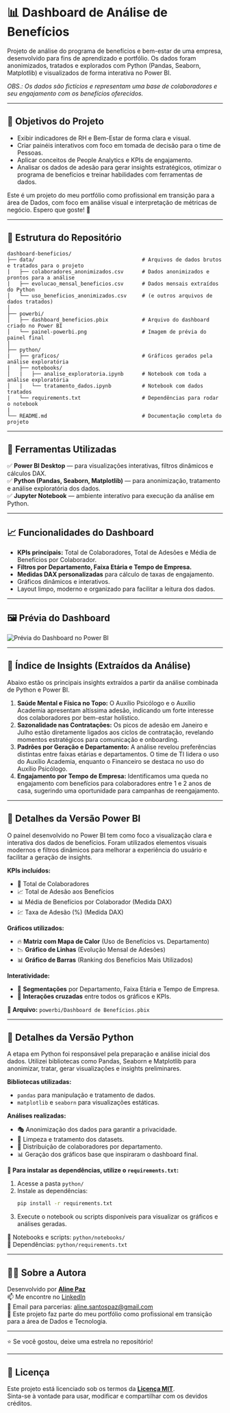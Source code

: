 # 📊 Dashboard de Análise de Benefícios

Projeto de análise do programa de benefícios e bem-estar de uma empresa, desenvolvido para fins de aprendizado e portfólio.
Os dados foram anonimizados, tratados e explorados com Python (Pandas, Seaborn, Matplotlib) e visualizados de forma interativa no Power BI.

*OBS.: Os dados são fictícios e representam uma base de colaboradores e seu engajamento com os benefícios oferecidos.*

---

## 🎯 Objetivos do Projeto
- Exibir indicadores de RH e Bem-Estar de forma clara e visual.
- Criar painéis interativos com foco em tomada de decisão para o time de Pessoas.
- Aplicar conceitos de People Analytics e KPIs de engajamento.
- Analisar os dados de adesão para gerar insights estratégicos, otimizar o programa de benefícios e treinar habilidades com ferramentas de dados.

Este é um projeto do meu portfólio como profissional em transição para a área de Dados, com foco em análise visual e interpretação de métricas de negócio. Espero que goste! 💜

---

## 📁 Estrutura do Repositório

```
dashboard-beneficios/
├── data/                                   # Arquivos de dados brutos e tratados para o projeto
|   ├── colaboradores_anonimizados.csv      # Dados anonimizados e prontos para a análise
|   ├── evolucao_mensal_beneficios.csv      # Dados mensais extraídos do Python
│   └── uso_beneficios_anonimizados.csv     # (e outros arquivos de dados tratados)
│
├── powerbi/
│   ├── dashboard_beneficios.pbix           # Arquivo do dashboard criado no Power BI
│   └── painel-powerbi.png                  # Imagem de prévia do painel final
│
├── python/ 
|   ├── graficos/                           # Gráficos gerados pela análise exploratória
|   ├── notebooks/ 
│   |   ├── analise_exploratoria.ipynb      # Notebook com toda a análise exploratória
│   |   └── tratamento_dados.ipynb          # Notebook com dados tratados
|   └── requirements.txt                    # Dependências para rodar o notebook
|
└── README.md                               # Documentação completa do projeto
```

---
    
## 🧰 Ferramentas Utilizadas
✅ **Power BI Desktop** — para visualizações interativas, filtros dinâmicos e cálculos DAX.  
✅ **Python (Pandas, Seaborn, Matplotlib)** — para anonimização, tratamento e análise exploratória dos dados.  
✅ **Jupyter Notebook** — ambiente interativo para execução da análise em Python.  

---

## 📈 Funcionalidades do Dashboard
* **KPIs principais:** Total de Colaboradores, Total de Adesões e Média de Benefícios por Colaborador.
* **Filtros por Departamento, Faixa Etária e Tempo de Empresa.**
* **Medidas DAX personalizadas** para cálculo de taxas de engajamento.
* Gráficos dinâmicos e interativos.
* Layout limpo, moderno e organizado para facilitar a leitura dos dados.

---

## 🖼️ Prévia do Dashboard

![Prévia do Dashboard no Power BI](powerbi/painel-powerbi.png)

---

## 📌 Índice de Insights (Extraídos da Análise)
Abaixo estão os principais insights extraídos a partir da análise combinada de Python e Power BI.

1.  **Saúde Mental e Física no Topo:** O Auxílio Psicólogo e o Auxílio Academia apresentam altíssima adesão, indicando um forte interesse dos colaboradores por bem-estar holístico.
2.  **Sazonalidade nas Contratações:** Os picos de adesão em Janeiro e Julho estão diretamente ligados aos ciclos de contratação, revelando momentos estratégicos para comunicação e onboarding.
3.  **Padrões por Geração e Departamento:** A análise revelou preferências distintas entre faixas etárias e departamentos. O time de TI lidera o uso do Auxílio Academia, enquanto o Financeiro se destaca no uso do Auxílio Psicólogo.
4.  **Engajamento por Tempo de Empresa:** Identificamos uma queda no engajamento com benefícios para colaboradores entre 1 e 2 anos de casa, sugerindo uma oportunidade para campanhas de reengajamento.

---

## 📘 Detalhes da Versão Power BI
O painel desenvolvido no Power BI tem como foco a visualização clara e interativa dos dados de benefícios. Foram utilizados elementos visuais modernos e filtros dinâmicos para melhorar a experiência do usuário e facilitar a geração de insights.

**KPIs incluídos:**
- 👥 Total de Colaboradores
- 📈 Total de Adesão aos Benefícios
- 📊 Média de Benefícios por Colaborador (Medida DAX)
- 💹 Taxa de Adesão (%) (Medida DAX)

**Gráficos utilizados:**
- 🔥 **Matriz com Mapa de Calor** (Uso de Benefícios vs. Departamento)
- 📉 **Gráfico de Linhas** (Evolução Mensal de Adesões)
- 📊 **Gráfico de Barras** (Ranking dos Benefícios Mais Utilizados)

**Interatividade:**
- 🔘 **Segmentações** por Departamento, Faixa Etária e Tempo de Empresa.
- 🔄 **Interações cruzadas** entre todos os gráficos e KPIs.

**📎 Arquivo:** `powerbi/Dashboard de Benefícios.pbix`

---

## 📙 Detalhes da Versão Python
A etapa em Python foi responsável pela preparação e análise inicial dos dados. Utilizei bibliotecas como Pandas, Seaborn e Matplotlib para anonimizar, tratar, gerar visualizações e insights preliminares.

**Bibliotecas utilizadas:**
- `pandas` para manipulação e tratamento de dados.
- `matplotlib` e `seaborn` para visualizações estáticas.

**Análises realizadas:**
- 🎭 Anonimização dos dados para garantir a privacidade.
- 🧹 Limpeza e tratamento dos datasets.
- 📍 Distribuição de colaboradores por departamento.
- 📊 Geração dos gráficos base que inspiraram o dashboard final.

**📜 Para instalar as dependências, utilize o `requirements.txt`:**
1. Acesse a pasta `python/`
2. Instale as dependências:
   ```bash
   pip install -r requirements.txt
   ```
3. Execute o notebook ou scripts disponíveis para visualizar os gráficos e análises geradas.

📎 Notebooks e scripts: `python/notebooks/`  
📜 Dependências: `python/requirements.txt`

---

## 👩‍💻 Sobre a Autora

Desenvolvido por **[Aline Paz](https://github.com/alinepax)**  
📫 Me encontre no [LinkedIn](https://www.linkedin.com/in/alinedapaz/)  
📧 Email para parcerias: aline.santospaz@gmail.com  
🎯 Este projeto faz parte do meu portfólio como profissional em transição para a área de Dados e Tecnologia.

---

⭐ Se você gostou, deixe uma estrela no repositório!

---

## 📄 Licença

Este projeto está licenciado sob os termos da **[Licença MIT](https://opensource.org/licenses/MIT)**.  
Sinta-se à vontade para usar, modificar e compartilhar com os devidos créditos.
